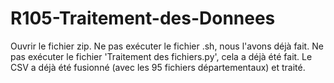 # R105-Traitement-des-Donnees
Ouvrir le fichier zip. 
Ne pas exécuter le fichier .sh, nous l'avons déjà fait. 
Ne pas exécuter le fichier 'Traitement des fichiers.py', cela a déjà été fait. Le CSV a déjà été fusionné (avec les 95 fichiers départementaux) et traité.



